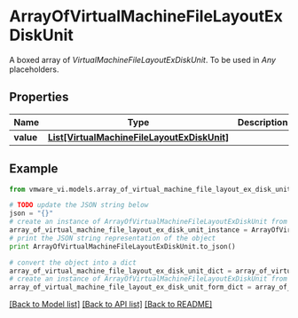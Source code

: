 # ArrayOfVirtualMachineFileLayoutExDiskUnit

A boxed array of *VirtualMachineFileLayoutExDiskUnit*. To be used in *Any* placeholders. 

## Properties
Name | Type | Description | Notes
------------ | ------------- | ------------- | -------------
**value** | [**List[VirtualMachineFileLayoutExDiskUnit]**](VirtualMachineFileLayoutExDiskUnit.md) |  | 

## Example

```python
from vmware_vi.models.array_of_virtual_machine_file_layout_ex_disk_unit import ArrayOfVirtualMachineFileLayoutExDiskUnit

# TODO update the JSON string below
json = "{}"
# create an instance of ArrayOfVirtualMachineFileLayoutExDiskUnit from a JSON string
array_of_virtual_machine_file_layout_ex_disk_unit_instance = ArrayOfVirtualMachineFileLayoutExDiskUnit.from_json(json)
# print the JSON string representation of the object
print ArrayOfVirtualMachineFileLayoutExDiskUnit.to_json()

# convert the object into a dict
array_of_virtual_machine_file_layout_ex_disk_unit_dict = array_of_virtual_machine_file_layout_ex_disk_unit_instance.to_dict()
# create an instance of ArrayOfVirtualMachineFileLayoutExDiskUnit from a dict
array_of_virtual_machine_file_layout_ex_disk_unit_form_dict = array_of_virtual_machine_file_layout_ex_disk_unit.from_dict(array_of_virtual_machine_file_layout_ex_disk_unit_dict)
```
[[Back to Model list]](../README.md#documentation-for-models) [[Back to API list]](../README.md#documentation-for-api-endpoints) [[Back to README]](../README.md)


